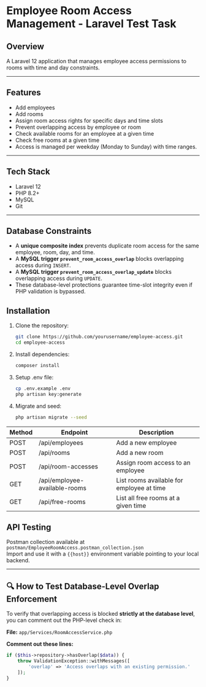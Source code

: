 # Employee Room Access Management - Laravel Test Task

## Overview
A Laravel 12 application that manages employee access permissions to rooms with time and day constraints.

---

## Features
- Add employees
- Add rooms
- Assign room access rights for specific days and time slots
- Prevent overlapping access by employee or room
- Check available rooms for an employee at a given time
- Check free rooms at a given time
- Access is managed per weekday (Monday to Sunday) with time ranges.

---

## Tech Stack
- Laravel 12
- PHP 8.2+
- MySQL
- Git

---

## Database Constraints

- A **unique composite index** prevents duplicate room access for the same employee, room, day, and time.
- A **MySQL trigger `prevent_room_access_overlap`** blocks overlapping access during `INSERT`.
- A **MySQL trigger `prevent_room_access_overlap_update`** blocks overlapping access during `UPDATE`.
- These database-level protections guarantee time-slot integrity even if PHP validation is bypassed.

## Installation

1. Clone the repository:

   ```bash
   git clone https://github.com/yourusername/employee-access.git
   cd employee-access

2. Install dependencies:

   ```bash
   composer install

3. Setup .env file:

    ```bash
    cp .env.example .env
    php artisan key:generate
    
4. Migrate and seed:
    ```bash
    php artisan migrate --seed

| Method | Endpoint                      | Description                               |
| ------ | ----------------------------- | ----------------------------------------- |
| POST   | /api/employees                | Add a new employee                        |
| POST   | /api/rooms                    | Add a new room                            |
| POST   | /api/room-accesses            | Assign room access to an employee         |
| GET    | /api/employee-available-rooms | List rooms available for employee at time |
| GET    | /api/free-rooms               | List all free rooms at a given time       |

## API Testing

Postman collection available at `postman/EmployeeRoomAccess.postman_collection.json`  
Import and use it with a `{{host}}` environment variable pointing to your local backend.

---

## 🔍 How to Test Database-Level Overlap Enforcement

To verify that overlapping access is blocked **strictly at the database level**, you can comment out the PHP-level check in:

**File:** `app/Services/RoomAccessService.php`

**Comment out these lines:**

```php
if ($this->repository->hasOverlap($data)) {
    throw ValidationException::withMessages([
        'overlap' => 'Access overlaps with an existing permission.'
    ]);
}
